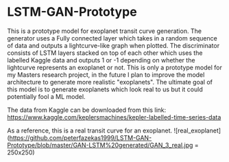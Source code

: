 # LSTM-GAN-Prototype
This is a prototype model for exoplanet transit curve generation. The generator uses a Fully connected layer which takes in a random sequence of data and outputs a lightcurve-like graph when plotted. The discriminator consists of LSTM layers stacked on top of each other which uses the labelled Kaggle data and outputs 1 or -1 depending on whether the lightcurve represents an exoplanet or not. This is only a prototype model for my Masters research project, in the future I plan to improve the model architecture to generate more realistic "exoplanets". The ultimate goal of this model is to generate exoplanets which look real to us but it could potentially fool a ML model.

The data from Kaggle can be downloaded from this link: https://www.kaggle.com/keplersmachines/kepler-labelled-time-series-data

As a reference, this is a real transit curve for an exoplanet. 
![real_exoplanet](https://github.com/peterfazekas1999/LSTM-GAN-Prototype/blob/master/GAN-LSTM%20generated/GAN_3_real.jpg = 250x250)
